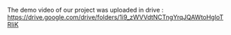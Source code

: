 The demo video of our project was uploaded in drive : https://drive.google.com/drive/folders/1i9_zWVVdtNCTngYrqJQAWtoHgloTRIiK

